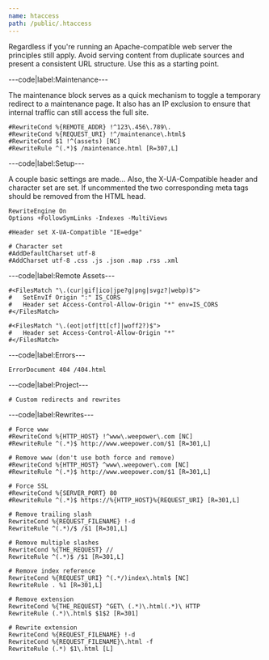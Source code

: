 ```yaml
---
name: htaccess
path: /public/.htaccess
---
```


Regardless if you're running an Apache-compatible web server the principles still apply. Avoid serving content from duplicate sources and present a consistent URL structure. Use this as a starting point.

---code|label:Maintenance---

The maintenance block serves as a quick mechanism to toggle a temporary redirect to a maintenance page. It also has an IP exclusion to ensure that internal traffic can still access the full site.

```htaccess
#RewriteCond %{REMOTE_ADDR} !^123\.456\.789\.
#RewriteCond %{REQUEST_URI} !^/maintenance\.html$
#RewriteCond $1 !^(assets) [NC]
#RewriteRule ^(.*)$ /maintenance.html [R=307,L]
```

---code|label:Setup---

A couple basic settings are made... Also, the X-UA-Compatible header and character set are set. If uncommented the two corresponding meta tags should be removed from the HTML head. 

```htaccess
RewriteEngine On
Options +FollowSymLinks -Indexes -MultiViews

#Header set X-UA-Compatible "IE=edge"

# Character set
#AddDefaultCharset utf-8
#AddCharset utf-8 .css .js .json .map .rss .xml
```

---code|label:Remote Assets---

```htaccess
#<FilesMatch "\.(cur|gif|ico|jpe?g|png|svgz?|webp)$">
#	SetEnvIf Origin ":" IS_CORS
#	Header set Access-Control-Allow-Origin "*" env=IS_CORS
#</FilesMatch>

#<FilesMatch "\.(eot|otf|tt[cf]|woff2?)$">
#	Header set Access-Control-Allow-Origin "*"
#</FilesMatch>
```

---code|label:Errors---

```htaccess
ErrorDocument 404 /404.html
```

---code|label:Project---

```htaccess
# Custom redirects and rewrites
```

---code|label:Rewrites---

```htaccess
# Force www
#RewriteCond %{HTTP_HOST} !^www\.weepower\.com [NC]
#RewriteRule ^(.*)$ http://www.weepower.com/$1 [R=301,L]

# Remove www (don't use both force and remove)
#RewriteCond %{HTTP_HOST} ^www\.weepower\.com [NC]
#RewriteRule ^(.*)$ http://www.weepower.com/$1 [R=301,L]

# Force SSL
#RewriteCond %{SERVER_PORT} 80
#RewriteRule ^(.*)$ https://%{HTTP_HOST}%{REQUEST_URI} [R=301,L]

# Remove trailing slash
RewriteCond %{REQUEST_FILENAME} !-d
RewriteRule ^(.*)/$ /$1 [R=301,L]

# Remove multiple slashes
RewriteCond %{THE_REQUEST} //
RewriteRule ^(.*)$ /$1 [R=301,L]

# Remove index reference
RewriteCond %{REQUEST_URI} ^(.*/)index\.html$ [NC]
RewriteRule . %1 [R=301,L]

# Remove extension
RewriteCond %{THE_REQUEST} ^GET\ (.*)\.html(.*)\ HTTP
RewriteRule (.*)\.html$ $1$2 [R=301]

# Rewrite extension
RewriteCond %{REQUEST_FILENAME} !-d
RewriteCond %{REQUEST_FILENAME}\.html -f
RewriteRule (.*) $1\.html [L]
```